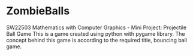 # ZombieBalls
SW22503 Mathematics with Computer Graphics - Mini Project: Projectile Ball Game
This is a game created using python with pygame library. The concept behind this game is according to the required title, bouncing ball game. 
